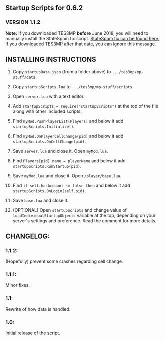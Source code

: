 ## Startup Scripts for 0.6.2
### VERSION 1.1.2

**Note:** If you downloaded TES3MP **before** June 2018, you will need to manually install the StateSpam fix script. [StateSpam fix can be found here.](https://github.com/Skvysh/TES3MP-Scripts/tree/master/StateSpam)
If you downloaded TES3MP after that date, you can ignore this message.

## INSTALLING INSTRUCTIONS

1) Copy `startupData.json` (from a folder above) to `.../tes3mp/mp-stuff/data`.

2) Copy `startupScripts.lua` to `.../tes3mp/mp-stuff/scripts`.

3) Open `server.lua` with a text editor.

4) Add `startupScripts = require("startupScripts")` at the top of the file along with other included scripts.

5) Find `myMod.PushPlayerList(Players)` and below it add `startupScripts.Initialize()`.

6) Find `myMod.OnPlayerCellChange(pid)` and below it add `startupScripts.OnCellChange(pid)`.

7) Save `server.lua` and close it. Open `myMod.lua`.

8) Find `Players[pid].name = playerName` and below it add `startupScripts.RunStartup(pid)`.

9) Save `myMod.lua` and close it. Open `/player/base.lua`.

10) Find `if self.hasAccount ~= false then` and below it add `startupScripts.OnLogin(self.pid)`.

11) Save `base.lua` and close it.

12) (OPTIONAL) Open `startupScripts` and change value of `loadIndividualStartupObjects` variable at the top, depending on your server's settings and preference. Read the comment for more details.

## CHANGELOG:
### 1.1.2:
(Hopefully) prevent some crashes regarding cell change.

### 1.1.1:
Minor fixes.

### 1.1:
Rewrite of how data is handled.

### 1.0:
Initial release of the script.
